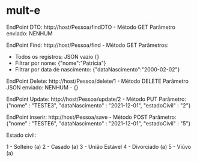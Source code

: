 # mult-e  

EndPoint DTO: http://host/Pessoa/findDTO - Método GET
Parâmetro enviado: NENHUM

EndPoint Find: http://host/Pessoa/find - Método GET
Parâmetros:
  - Todos os registros: JSON vazio {}
  - Filtrar por nome: {"nome":"Patricia"}
  - Filtrar por data de nascimento: {"dataNascimento":"2000-02-02"}
  
EndPoint Delete: http://host/Pessoa/delete/1 - Método DELETE
  Parâmetro JSON enviado: NENHUM - {}
  
EndPoint Update: http://host/Pessoa/update/2 - Método PUT
  Parâmetro: {"nome" : "TESTE3", "dataNascimento" : "2021-12-01", "estadoCivil" : "2"}
  
EndPoint inserir: http://host/Pessoa/save - Método POST
  Parâmetro: {"nome" : "TESTE6", "dataNascimento" : "2021-12-01", "estadoCivil" : "5"}
  
  
Estado civil:

1 - Solteiro (a)
2 - Casado (a)
3 - União Estável
4 - Divorciado (a)
5 - Viúvo (a)
